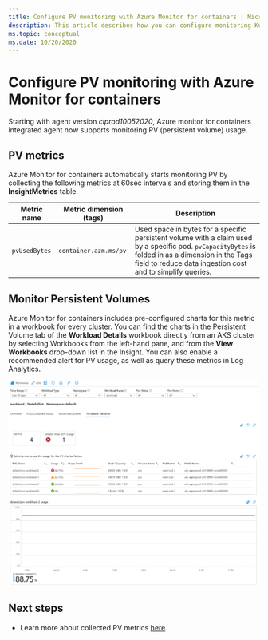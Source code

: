 ```yaml
---
title: Configure PV monitoring with Azure Monitor for containers | Microsoft Docs
description: This article describes how you can configure monitoring Kubernetes clusters with persistent volumes with Azure Monitor for containers.
ms.topic: conceptual
ms.date: 10/20/2020
---
```


# Configure PV monitoring with Azure Monitor for containers

Starting with agent version *ciprod10052020*, Azure monitor for containers integrated agent now supports monitoring PV (persistent volume) usage.

## PV metrics

Azure Monitor for containers automatically starts monitoring PV by collecting the following metrics at 60sec intervals and storing them in the **InsightMetrics** table.

|Metric name |Metric dimension (tags) |Description |
|------------|------------------------|------------|
| `pvUsedBytes`|`container.azm.ms/pv`|Used space in bytes for a specific persistent volume with a claim used by a specific pod. `pvCapacityBytes` is folded in as a dimension in the Tags field to reduce data ingestion cost and to simplify queries.|

## Monitor Persistent Volumes

Azure Monitor for containers includes pre-configured charts for this metric in a workbook for every cluster. You can find the charts in the Persistent Volume tab of the **Workload Details** workbook directly from an AKS cluster by selecting Workbooks from the left-hand pane, and from the **View Workbooks** drop-down list in the Insight. You can also enable a recommended alert for PV usage, as well as query these metrics in Log Analytics.  

![Azure Monitor PV workload workbook example](./media/container-insights-persistent-volumes/pv-workload-example.PNG)

## Next steps

- Learn more about collected PV metrics [here](./container-insights-agent-config.md).